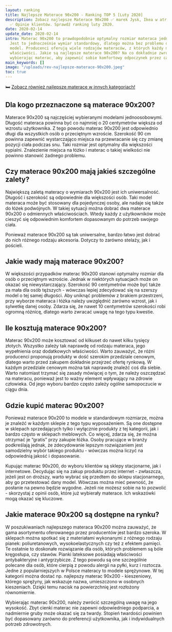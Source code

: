 ```yaml
---
layout: ranking
title: Najlepsze Materace 90x200 - Ranking TOP 5 [Luty 2020]
description: Zobacz najlepsze Materace 90x200 ✅ marek Jysk, Ikea w atrakcyjnych cenach.
  ✅ Opinie klientów. Sprawdź ranking luty 2020.
date: 2020-02-14
update_date: 2020-02-14
intro: Materac 90x200 to prawdopodobnie optymalny rozmiar materaca jednoosobowego.
  Jest to jednocześnie wymiar standardowy, dlatego można bez problemu dostać taki
  model. Producenci oferują wiele rodzajów materaców, z których każdy ma odmienne
  właściwości. Jakie są najlepsze materace 90x200? Na co dokładnie zwrócić uwagę,
  wybierając materac, aby zapewnić sobie komfortowy odpoczynek przez całą noc?
main_keywords: []
image: "/uploads/rev-najlepsze-materace-90x200.jpeg"
toc: true
---
```

🛏️ [Zobacz również najlepsze materace w innych kategoriach!](/pl/recenzje/najlepsze-materace.html)

## Dla kogo przeznaczone są materace 90x200?

Materace 90x200 są najczęściej wybieranymi modelami jednoosobowymi. Długość materaca powinna być co najmniej o 20 centymetrów większa od wzrostu użytkownika. Z tego powodu materac 90x200 jest odpowiednio długi dla wszystkich osób o przeciętnym wzroście. Szerokość 90 cm powinna zapewnić wystarczająco miejsca na przewracanie się czy zmianę pozycji ciała podczas snu. Taki rozmiar jest optymalny dla większości sypialni. Znalezienie miejsca na łóżko i materac o takiej wielkości nie powinno stanowić żadnego problemu.

## Czy materace 90x200 mają jakieś szczególne zalety?

Największą zaletą materacy o wymiarach 90x200 jest ich uniwersalność. Długość i szerokość są odpowiednie dla większości osób. Taki model materaca może być stosowany dla pojedynczej osoby, ale nadaje się także do łóżek podwójnych. W takiej sytuacji można dobrać dwa materace 90x200 o odmiennych właściwościach. Wtedy każdy z użytkowników może cieszyć się odpowiednim komfortem dopasowanym do potrzeb swojego ciała.

Ponieważ materace 90x200 są tak uniwersalne, bardzo łatwo jest dobrać do nich różnego rodzaju akcesoria. Dotyczy to zarówno stelaży, jak i pościeli.

## Jakie wady mają materace 90x200?

W większości przypadków materac 90x200 stanowi optymalny rozmiar dla osób o przeciętnym wzroście. Jednak w niektórych sytuacjach może on okazać się niewystarczający. Szerokość 90 centymetrów może być także za mała dla osób tęższych - wówczas lepiej zdecydować się na szerszy model o tej samej długości. Aby uniknąć problemów z brakiem przestrzeni, przy wyborze materaca i łóżka należy uwzględnić zarówno wzrost, jak i sylwetkę danej osoby. Zdarza się, że nawet 10 centymetrów szerokości robi ogromną różnicę, dlatego warto zwracać uwagę na tego typu kwestie.

## Ile kosztują materace 90x200?

Materac 90x200 może kosztować od kilkuset do nawet kilku tysięcy złotych. Wszystko zależy tak naprawdę od rodzaju materaca, jego wypełnienia oraz dodatkowych właściwości. Warto zauważyć, że różni producenci proponują produkty w dość szerokim przedziale cenowym, dlatego warto przed zakupem dokładnie przejrzeć ofertę rynkową. W każdym przedziale cenowym można tak naprawdę znaleźć coś dla siebie. Warto natomiast trzymać się zasady mówiącej o tym, że należy oszczędzać na materacu, ponieważ jest to ważny element wpływający na zdrowie człowieka. Od jego wyboru bardzo często zależy ogólne samopoczucie w ciągu dnia.

## Gdzie kupić materac 90x200?

Ponieważ materace 90x200 to modele w standardowym rozmiarze, można je znaleźć w każdym sklepie z tego typu wyposażeniem. Są one dostępne w sklepach sprzedających tylko i wyłącznie produkty z tej kategorii, jak i bardzo często w sklepach meblowych. Co więcej, zdarza się, że można otrzymać je “gratis” przy zakupie łóżka. Osoby pracujące w branży podkreślają jednak, że zdecydowanie lepszym rozwiązaniem jest samodzielny wybór takiego produktu - wówczas można liczyć na odpowiednią jakość i dopasowanie.

Kupując materac 90x200, do wyboru klientów są sklepy stacjonarne, jak i internetowe. Decydując się na zakup produktu przez internet - zwłaszcza, jeżeli jest on droższy, warto wybrać się przedtem do sklepu stacjonarnego, aby go przetestować dany model. Wówczas można mieć pewność, że posłanie na pewno będzie wygodne. Jeżeli nie możesz sobie na to pozwolić - skorzystaj z opinii osób, które już wybierały materace. Ich wskazówki mogą okazać się kluczowe.

## Jakie materace 90x200 są dostępne na rynku?

W poszukiwaniach najlepszego materaca 90x200 można zauważyć, że gama asortymentu oferowanego przez producentów jest bardzo szeroka. W sklepach można spotkać się z materiałami wykonanymi z różnego rodzaju pianek: poliuretanowych, wysokoelastycznych czy też z efektem pamięci. Te ostatnie to doskonałe rozwiązanie dla osób, których problemem są bóle kręgosłupa, czy stawów. Pianki lateksowe posiadają właściwości antybakteryjne i antygrzybicze. Z tego powodu są one szczególnie polecane dla osób, które cierpią z powodu alergii na pyłki, kurz i roztocza. Jedne z popularniejszych w Polsce materacy to modele sprężynowe. W tej kategorii można dostać np. najlepszy materac 90x200 - kieszeniowy, którego sprężyny, jak wskazuje nazwa, umieszczono w osobnych kieszeniach. Dzięki temu nacisk na powierzchnię jest rozłożony równomiernie.

Wybierając materac 90x200, należy zwrócić szczególną uwagę na jego wysokość. Zbyt cienki materac nie zapewni odpowiedniego podparcia, a nadmiernie gruby może okazać się za twardy. Stopień twardości powinien być dopasowany zarówno do preferencji użytkownika, jak i indywidualnych potrzeb zdrowotnych.
